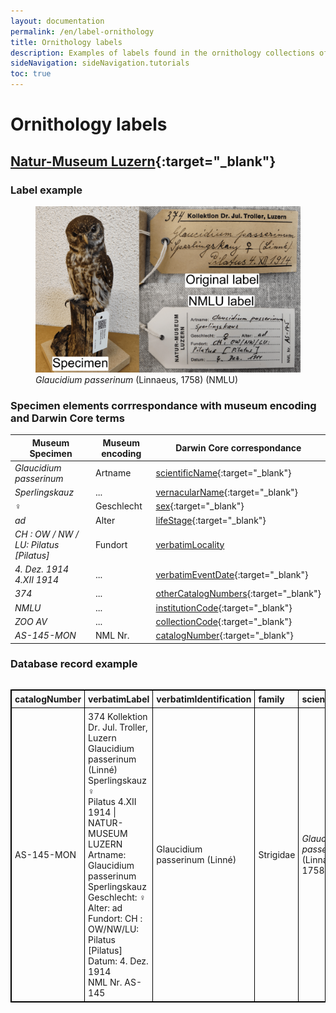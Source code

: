 ```yaml
---
layout: documentation
permalink: /en/label-ornithology
title: Ornithology labels
description: Examples of labels found in the ornithology collections of Switzerland and their corresponding Darwin Core encoding
sideNavigation: sideNavigation.tutorials
toc: true
---
```



<head>
  <!-- Lightbox2 CSS -->
  <link href="https://cdnjs.cloudflare.com/ajax/libs/lightbox2/2.11.3/css/lightbox.min.css" rel="stylesheet">
  <!-- Your existing CSS -->
  
  <!-- Lightbox2 JavaScript -->
  <script src="https://cdnjs.cloudflare.com/ajax/libs/lightbox2/2.11.3/js/lightbox-plus-jquery.min.js"></script>
  <!-- Your existing JavaScript -->
</head>

# Ornithology labels

## [Natur-Museum Luzern](/institution/582f1eda-5673-4265-87ac-6a164cd8d193){:target="_blank"}

### Label example

<figure class="has-text-centered">
  <a href="/assets/images/categories/Label_Ornitho_NMLU.png" data-lightbox="image-1" data-title='Tamara Emmenegger / <a href="https://naturmuseum.lu.ch/Sammlung_und_Forschung" target="_blank">Natur-Museum Luzern</a>'>
    <img src="/assets/images/categories/Label_Ornitho_NMLU.png" alt="<i>Glaucidium passerinum</i> (Linnaeus, 1758) (NMLU)" style="max-width: 100%; height: auto; cursor: zoom-in;" />
  </a>
  <figcaption><i>Glaucidium passerinum</i> (Linnaeus, 1758) (NMLU)</figcaption>
</figure>

### Specimen elements corrrespondance with museum encoding and Darwin Core terms

| Museum Specimen | Museum encoding | Darwin Core correspondance |
| --------------- | --------------- | -------------------------- |
| _Glaucidium passerinum_ | Artname | [scientificName](https://dwc.tdwg.org/terms/#dwc:scientificName){:target="_blank"} |
| _Sperlingskauz_ | ... | [vernacularName](https://dwc.tdwg.org/terms/#dwc:vernacularName){:target="_blank"} |
| _♀_ | Geschlecht | [sex](https://dwc.tdwg.org/terms/#dwc:sex){:target="_blank"} |
| _ad_ | Alter | [lifeStage](https://dwc.tdwg.org/terms/#dwc:lifeStage){:target="_blank"} |
| _CH : OW / NW / LU: Pilatus [Pilatus]_ | Fundort | [verbatimLocality](https://dwc.tdwg.org/terms/#dwc:verbatimLocality) |
| _4. Dez. 1914_<br> _4.XII 1914_ | ... | [verbatimEventDate](https://dwc.tdwg.org/terms/#dwc:verbatimEventDate){:target="_blank"} |
| _374_ | ... | [otherCatalogNumbers](https://dwc.tdwg.org/terms/#dwc:otherCatalogNumbers){:target="_blank"} |
| _NMLU_ | ... | [institutionCode](https://dwc.tdwg.org/terms/#dwc:institutionCode){:target="_blank"} |
| _ZOO AV_ | ... | [collectionCode](https://dwc.tdwg.org/terms/#dwc:collectionCode){:target="_blank"} |
| _AS-145-MON_ | NML Nr. | [catalogNumber](https://dwc.tdwg.org/terms/#dwc:catalogNumber){:target="_blank"} |

### Database record example


<div style="overflow-x: auto; overflow-y: auto;">
  <table style="background-color: {{ site.data.colors.lightgreen.transparency }}; width: 100%; border-collapse: collapse; border: 1px solid black;">
    <tr>
      <th style="text-align: left; vertical-align: middle; border: 1px solid black; padding: 5px; background-color: {{ site.data.colors.lightgreen.background }};">catalogNumber</th>
      <th style="text-align: left; vertical-align: middle; border: 1px solid black; padding: 5px; background-color: {{ site.data.colors.lightgreen.background }};">verbatimLabel</th>
      <th style="text-align: left; vertical-align: middle; border: 1px solid black; padding: 5px; background-color: {{ site.data.colors.lightgreen.background }};">verbatimIdentification</th>
      <th style="text-align: left; vertical-align: middle; border: 1px solid black; padding: 5px; background-color: {{ site.data.colors.lightgreen.background }};">family</th>
      <th style="text-align: left; vertical-align: middle; border: 1px solid black; padding: 5px; background-color: {{ site.data.colors.lightgreen.background }};">scientificName</th>
      <th style="text-align: left; vertical-align: middle; border: 1px solid black; padding: 5px; background-color: {{ site.data.colors.lightgreen.background }};">genus</th>
      <th style="text-align: left; vertical-align: middle; border: 1px solid black; padding: 5px; background-color: {{ site.data.colors.lightgreen.background }};">specificEpithet</th>
      <th style="text-align: left; vertical-align: middle; border: 1px solid black; padding: 5px; background-color: {{ site.data.colors.lightgreen.background }};">scientificNameAuthorship</th>
      <th style="text-align: left; vertical-align: middle; border: 1px solid black; padding: 5px; background-color: {{ site.data.colors.lightgreen.background }};">vernacularName</th>
      <th style="text-align: left; vertical-align: middle; border: 1px solid black; padding: 5px; background-color: {{ site.data.colors.lightgreen.background }};">recordedBy</th>
      <th style="text-align: left; vertical-align: middle; border: 1px solid black; padding: 5px; background-color: {{ site.data.colors.lightgreen.background }};">verbatimLocality</th>
      <th style="text-align: left; vertical-align: middle; border: 1px solid black; padding: 5px; background-color: {{ site.data.colors.lightgreen.background }};">locality</th>
      <th style="text-align: left; vertical-align: middle; border: 1px solid black; padding: 5px; background-color: {{ site.data.colors.lightgreen.background }};">verbatimEventDate</th>
      <th style="text-align: left; vertical-align: middle; border: 1px solid black; padding: 5px; background-color: {{ site.data.colors.lightgreen.background }};">eventDate</th>
      <th style="text-align: left; vertical-align: middle; border: 1px solid black; padding: 5px; background-color: {{ site.data.colors.lightgreen.background }};">day</th>
      <th style="text-align: left; vertical-align: middle; border: 1px solid black; padding: 5px; background-color: {{ site.data.colors.lightgreen.background }};">month</th>
      <th style="text-align: left; vertical-align: middle; border: 1px solid black; padding: 5px; background-color: {{ site.data.colors.lightgreen.background }};">year</th>
    </tr>
    <tr>
      <td style="border: 1px solid black; padding: 5px;">AS-145-MON</td>
      <td style="border: 1px solid black; padding: 5px;">374 Kollektion Dr. Jul. Troller, Luzern<br> Glaucidium passerinum (Linné)<br> Sperlingskauz ♀<br> Pilatus 4.XII 1914 | NATUR-MUSEUM LUZERN<br> Artname: Glaucidium passerinum<br> Sperlingskauz<br> Geschlecht: ♀ Alter: ad<br> Fundort: CH : OW/NW/LU: Pilatus [Pilatus]<br> Datum: 4. Dez. 1914<br> NML Nr. AS-145</td>
      <td style="border: 1px solid black; padding: 5px;">Glaucidium passerinum (Linné)</td>
      <td style="border: 1px solid black; padding: 5px;">Strigidae</td>
      <td style="border: 1px solid black; padding: 5px;"><i>Glaucidium passerinum</i> (Linnaeus, 1758)</td>
      <td style="border: 1px solid black; padding: 5px;">Glaucidium</td>
      <td style="border: 1px solid black; padding: 5px;">passerinum</td>
      <td style="border: 1px solid black; padding: 5px;">(Linnaeus, 1758)</td>
      <td style="border: 1px solid black; padding: 5px;">Sperlingskauz | Chevechette d'Europe | Civetta nana</td>
      <td style="border: 1px solid black; padding: 5px;">n.a.</td>
      <td style="border: 1px solid black; padding: 5px;">Pilatus | CH : OW/NW/LU: Pilatus [Pilatus]</td>
      <td style="border: 1px solid black; padding: 5px;">Pilatus</td>
      <td style="border: 1px solid black; padding: 5px;">4. Dez. 1914 | 4.XII 1914</td>
      <td style="border: 1px solid black; padding: 5px;">1914-12-04</td>
      <td style="border: 1px solid black; padding: 5px;">04</td>
      <td style="border: 1px solid black; padding: 5px;">12</td>
      <td style="border: 1px solid black; padding: 5px;">1914</td>
    </tr>
  </table>
</div>
